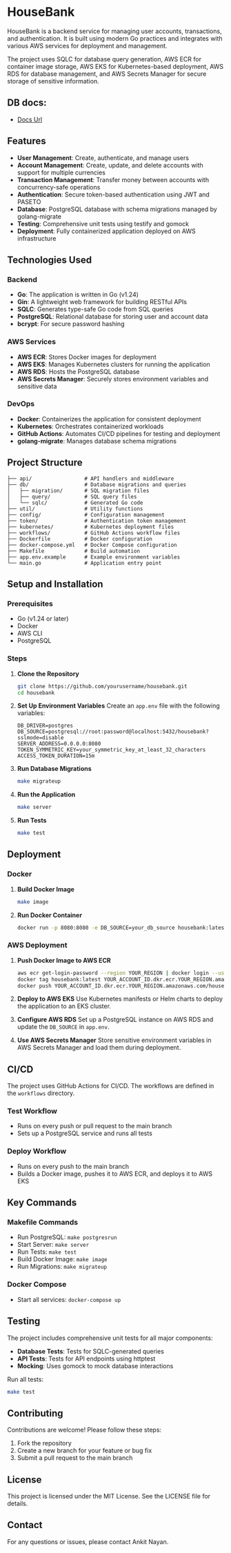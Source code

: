 # HouseBank

HouseBank is a backend service for managing user accounts, transactions, and authentication. It is built using modern Go practices and integrates with various AWS services for deployment and management.

The project uses SQLC for database query generation, AWS ECR for container image storage, AWS EKS for Kubernetes-based deployment, AWS RDS for database management, and AWS Secrets Manager for secure storage of sensitive information.

## DB docs:
- [Docs Url]("https://dbdocs.io/ankitnayan83/HouseBank")

## Features

- **User Management**: Create, authenticate, and manage users
- **Account Management**: Create, update, and delete accounts with support for multiple currencies
- **Transaction Management**: Transfer money between accounts with concurrency-safe operations
- **Authentication**: Secure token-based authentication using JWT and PASETO
- **Database**: PostgreSQL database with schema migrations managed by golang-migrate
- **Testing**: Comprehensive unit tests using testify and gomock
- **Deployment**: Fully containerized application deployed on AWS infrastructure

## Technologies Used

### Backend
- **Go**: The application is written in Go (v1.24)
- **Gin**: A lightweight web framework for building RESTful APIs
- **SQLC**: Generates type-safe Go code from SQL queries
- **PostgreSQL**: Relational database for storing user and account data
- **bcrypt**: For secure password hashing

### AWS Services
- **AWS ECR**: Stores Docker images for deployment
- **AWS EKS**: Manages Kubernetes clusters for running the application
- **AWS RDS**: Hosts the PostgreSQL database
- **AWS Secrets Manager**: Securely stores environment variables and sensitive data

### DevOps
- **Docker**: Containerizes the application for consistent deployment
- **Kubernetes**: Orchestrates containerized workloads
- **GitHub Actions**: Automates CI/CD pipelines for testing and deployment
- **golang-migrate**: Manages database schema migrations

## Project Structure

```
├── api/                 # API handlers and middleware
├── db/                  # Database migrations and queries
│   ├── migration/       # SQL migration files
│   ├── query/           # SQL query files
│   └── sqlc/            # Generated Go code
├── util/                # Utility functions
├── config/              # Configuration management
├── token/               # Authentication token management
├── kubernetes/          # Kubernetes deployment files
├── workflows/           # GitHub Actions workflow files
├── Dockerfile           # Docker configuration
├── docker-compose.yml   # Docker Compose configuration
├── Makefile             # Build automation
├── app.env.example      # Example environment variables
└── main.go              # Application entry point
```

## Setup and Installation

### Prerequisites
- Go (v1.24 or later)
- Docker
- AWS CLI
- PostgreSQL

### Steps

1. **Clone the Repository**
   ```bash
   git clone https://github.com/yourusername/housebank.git
   cd housebank
   ```

2. **Set Up Environment Variables**
   Create an `app.env` file with the following variables:
   ```
   DB_DRIVER=postgres
   DB_SOURCE=postgresql://root:password@localhost:5432/housebank?sslmode=disable
   SERVER_ADDRESS=0.0.0.0:8080
   TOKEN_SYMMETRIC_KEY=your_symmetric_key_at_least_32_characters
   ACCESS_TOKEN_DURATION=15m
   ```

3. **Run Database Migrations**
   ```bash
   make migrateup
   ```

4. **Run the Application**
   ```bash
   make server
   ```

5. **Run Tests**
   ```bash
   make test
   ```

## Deployment

### Docker

1. **Build Docker Image**
   ```bash
   make image
   ```

2. **Run Docker Container**
   ```bash
   docker run -p 8080:8080 -e DB_SOURCE=your_db_source housebank:latest
   ```

### AWS Deployment

1. **Push Docker Image to AWS ECR**
   ```bash
   aws ecr get-login-password --region YOUR_REGION | docker login --username AWS --password-stdin YOUR_ACCOUNT_ID.dkr.ecr.YOUR_REGION.amazonaws.com
   docker tag housebank:latest YOUR_ACCOUNT_ID.dkr.ecr.YOUR_REGION.amazonaws.com/housebank:latest
   docker push YOUR_ACCOUNT_ID.dkr.ecr.YOUR_REGION.amazonaws.com/housebank:latest
   ```

2. **Deploy to AWS EKS**
   Use Kubernetes manifests or Helm charts to deploy the application to an EKS cluster.

3. **Configure AWS RDS**
   Set up a PostgreSQL instance on AWS RDS and update the `DB_SOURCE` in `app.env`.

4. **Use AWS Secrets Manager**
   Store sensitive environment variables in AWS Secrets Manager and load them during deployment.

## CI/CD

The project uses GitHub Actions for CI/CD. The workflows are defined in the `workflows` directory.

### Test Workflow
- Runs on every push or pull request to the main branch
- Sets up a PostgreSQL service and runs all tests

### Deploy Workflow
- Runs on every push to the main branch
- Builds a Docker image, pushes it to AWS ECR, and deploys it to AWS EKS

## Key Commands

### Makefile Commands
- Run PostgreSQL: `make postgresrun`
- Start Server: `make server`
- Run Tests: `make test`
- Build Docker Image: `make image`
- Run Migrations: `make migrateup`

### Docker Compose
- Start all services: `docker-compose up`

## Testing

The project includes comprehensive unit tests for all major components:
- **Database Tests**: Tests for SQLC-generated queries
- **API Tests**: Tests for API endpoints using httptest
- **Mocking**: Uses gomock to mock database interactions

Run all tests:
```bash
make test
```

## Contributing

Contributions are welcome! Please follow these steps:
1. Fork the repository
2. Create a new branch for your feature or bug fix
3. Submit a pull request to the main branch

## License

This project is licensed under the MIT License. See the LICENSE file for details.

## Contact

For any questions or issues, please contact Ankit Nayan.